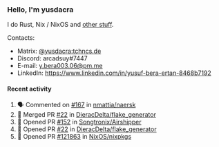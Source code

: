 ### Hello, I'm yusdacra

I do Rust, Nix / NixOS and [other stuff](https://yusdacra.gitlab.io/info/about).

Contacts:
- Matrix: [@yusdacra:tchncs.de](https://matrix.to/#/@yusdacra:tchncs.de)
- Discord: arcadsuy#7447
- E-mail: y.bera003.06@pm.me
- LinkedIn: https://www.linkedin.com/in/yusuf-bera-ertan-8468b7192

#### Recent activity

<!--START_SECTION:activity-->
1. 🗣 Commented on [#167](https://github.com/nmattia/naersk/issues/167) in [nmattia/naersk](https://github.com/nmattia/naersk)
2. 🎉 Merged PR [#22](https://github.com/DieracDelta/flake_generator/pull/22) in [DieracDelta/flake_generator](https://github.com/DieracDelta/flake_generator)
3. 💪 Opened PR [#152](https://github.com/Songtronix/Airshipper/pull/152) in [Songtronix/Airshipper](https://github.com/Songtronix/Airshipper)
4. 💪 Opened PR [#22](https://github.com/DieracDelta/flake_generator/pull/22) in [DieracDelta/flake_generator](https://github.com/DieracDelta/flake_generator)
5. 💪 Opened PR [#121863](https://github.com/NixOS/nixpkgs/pull/121863) in [NixOS/nixpkgs](https://github.com/NixOS/nixpkgs)
<!--END_SECTION:activity-->
